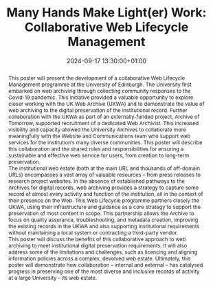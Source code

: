---
abstract: "This poster will present the development of a collaborative Web Lifecycle
  Management programme at the University of Edinburgh. The University first embarked
  on web archiving through collecting community responses to the Covid-19 pandemic.
  This initiative provided a valuable opportunity to explore closer working with the
  UK Web Archive (UKWA) and to demonstrate the value of web archiving to the digital
  preservation of the institutional record. Further collaboration with the UKWA as
  part of an externally-funded project, Archive of Tomorrow, supported recruitment
  of a dedicated Web Archivist. This increased visibility and capacity allowed the
  University Archives to collaborate more meaningfully with the Website and Communications
  team who support web services for the institution’s many diverse communities. This
  poster will describe this collaboration and the shared roles and responsibilities
  for ensuring a sustainable and effective web service for users, from creation to
  long-term preservation. \n\nThe institutional web estate (both at the main URL and
  thousands of off-domain URLs) encompasses a vast array of valuable resources – from
  press releases to research project websites. In the absence of established pathways
  to the Archives for digital records, web archiving provides a strategy to capture
  some record of almost every activity and function of the institution, all in the
  context of their presence on the Web. This Web Lifecycle programme partners closely
  the UKWA, using their infrastructure and guidance as a core strategy to support
  the preservation of most content in scope. This partnership allows the Archive to
  focus on quality assurance, troubleshooting, and metadata creation, improving the
  existing records in the UKWA and also supporting institutional requirements without
  maintaining a local system or contracting a third-party vendor.  \n\nThis poster
  will discuss the benefits of this collaborative approach to web archiving to meet
  institutional digital preservation requirements. It will also address some of the
  limitations and challenges, such as licencing and aligning information policies
  across a complex, devolved web estate. Ultimately, this poster will demonstrate
  how collaboration – internal and external – has catalysed progress in preserving
  one of the most diverse and inclusive records of activity at a large University
  – its web estate."
creators:
- Alice Austin
- ' Sara Day Thomson'
date: 2024-09-17 13:30:00+01:00
document_url: https://doi.org/10.5281/zenodo.13682709
grand_parent: iPRES
institutions: []
keywords:
- approaches to preservation
- from document to data
landing_page_url: https://zenodo.org/records/13682709
language: eng
layout: publication
license: Creative Commons Attribution 4.0 (CC-BY-4.0)
notes_url: ''
parent: iPRES 2024
publication_type: poster
size: null
slides_url: ''
source_name: iPRES
stream_url: ''
title: 'Many Hands Make Light(er) Work: Collaborative Web Lifecycle Management'
year: 2024
---